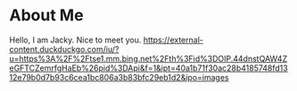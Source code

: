 # About Me
Hello, I am Jacky. Nice to meet you.
https://external-content.duckduckgo.com/iu/?u=https%3A%2F%2Ftse1.mm.bing.net%2Fth%3Fid%3DOIP.44dnstQAW4ZeGFTCZemrfgHaEb%26pid%3DApi&f=1&ipt=40a1b71f30ac28b4185748fd1312e79b0d7b93c6cea1bc806a3b83bfc29eb1d2&ipo=images
